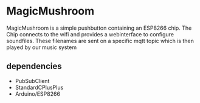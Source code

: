 # MagicMushroom

MagicMushroom is a simple pushbutton containing an ESP8266 chip. The Chip connects to the wifi and provides a webinterface to configure soundfiles. These filenames are sent on a specific mqtt topic which is then played by our music system

## dependencies

* PubSubClient
* StandardCPlusPlus
* Arduino/ESP8266

